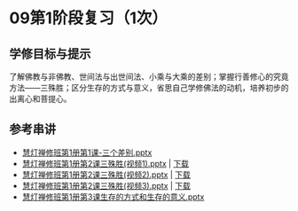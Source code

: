 # 09第1阶段复习（1次）


## 学修目标与提示
了解佛教与非佛教、世间法与出世间法、小乘与大乘的差别；掌握行善修心的究竟方法——三殊胜；区分生存的方式与意义，省思自己学修佛法的动机，培养初步的出离心和菩提心。


## 参考串讲

- [慧灯禅修班第1册第1课-三个差别.pptx](http://view.officeapps.live.com/op/view.aspx?src=https://f.huidengchanxiu.net/hdv/f/up/慧灯禅修班第1册第1课-三个差别.pptx)
- [慧灯禅修班第1册第2课三殊胜(视频1).pptx](http://view.officeapps.live.com/op/view.aspx?src=https://f.huidengchanxiu.net/hdv/f/up/慧灯禅修班第1册第2课三殊胜(视频1).pptx) | [下载](https://f.huidengchanxiu.net/hdv/f/up/慧灯禅修班第1册第2课三殊胜(视频1).pptx)
- [慧灯禅修班第1册第2课三殊胜(视频2).pptx](http://view.officeapps.live.com/op/view.aspx?src=https://f.huidengchanxiu.net/hdv/f/up/慧灯禅修班第1册第2课三殊胜(视频2).pptx) | [下载](https://f.huidengchanxiu.net/hdv/f/up/慧灯禅修班第1册第2课三殊胜(视频2).pptx)
- [慧灯禅修班第1册第2课三殊胜(视频3).pptx](http://view.officeapps.live.com/op/view.aspx?src=https://f.huidengchanxiu.net/hdv/f/up/慧灯禅修班第1册第2课三殊胜(视频3).pptx) | [下载](https://f.huidengchanxiu.net/hdv/f/up/慧灯禅修班第1册第2课三殊胜(视频3).pptx)
- [慧灯禅修班第1册第3课生存的方式和生存的意义.pptx](http://view.officeapps.live.com/op/view.aspx?src=https://f.huidengchanxiu.net/hdv/f/up/慧灯禅修班第1册第3课生存的方式和生存的意义.pptx)
